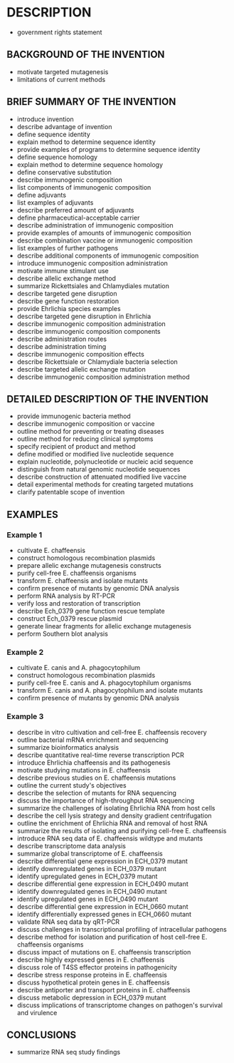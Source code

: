 # DESCRIPTION

- government rights statement

## BACKGROUND OF THE INVENTION

- motivate targeted mutagenesis
- limitations of current methods

## BRIEF SUMMARY OF THE INVENTION

- introduce invention
- describe advantage of invention
- define sequence identity
- explain method to determine sequence identity
- provide examples of programs to determine sequence identity
- define sequence homology
- explain method to determine sequence homology
- define conservative substitution
- describe immunogenic composition
- list components of immunogenic composition
- define adjuvants
- list examples of adjuvants
- describe preferred amount of adjuvants
- define pharmaceutical-acceptable carrier
- describe administration of immunogenic composition
- provide examples of amounts of immunogenic composition
- describe combination vaccine or immunogenic composition
- list examples of further pathogens
- describe additional components of immunogenic composition
- introduce immunogenic composition administration
- motivate immune stimulant use
- describe allelic exchange method
- summarize Rickettsiales and Chlamydiales mutation
- describe targeted gene disruption
- describe gene function restoration
- provide Ehrlichia species examples
- describe targeted gene disruption in Ehrlichia
- describe immunogenic composition administration
- describe immunogenic composition components
- describe administration routes
- describe administration timing
- describe immunogenic composition effects
- describe Rickettsiale or Chlamydiale bacteria selection
- describe targeted allelic exchange mutation
- describe immunogenic composition administration method

## DETAILED DESCRIPTION OF THE INVENTION

- provide immunogenic bacteria method
- describe immunogenic composition or vaccine
- outline method for preventing or treating diseases
- outline method for reducing clinical symptoms
- specify recipient of product and method
- define modified or modified live nucleotide sequence
- explain nucleotide, polynucleotide or nucleic acid sequence
- distinguish from natural genomic nucleotide sequences
- describe construction of attenuated modified live vaccine
- detail experimental methods for creating targeted mutations
- clarify patentable scope of invention

## EXAMPLES

### Example 1

- cultivate E. chaffeensis
- construct homologous recombination plasmids
- prepare allelic exchange mutagenesis constructs
- purify cell-free E. chaffeensis organisms
- transform E. chaffeensis and isolate mutants
- confirm presence of mutants by genomic DNA analysis
- perform RNA analysis by RT-PCR
- verify loss and restoration of transcription
- describe Ech_0379 gene function rescue template
- construct Ech_0379 rescue plasmid
- generate linear fragments for allelic exchange mutagenesis
- perform Southern blot analysis

### Example 2

- cultivate E. canis and A. phagocytophilum
- construct homologous recombination plasmids
- purify cell-free E. canis and A. phagocytophilum organisms
- transform E. canis and A. phagocytophilum and isolate mutants
- confirm presence of mutants by genomic DNA analysis

### Example 3

- describe in vitro cultivation and cell-free E. chaffeensis recovery
- outline bacterial mRNA enrichment and sequencing
- summarize bioinformatics analysis
- describe quantitative real-time reverse transcription PCR
- introduce Ehrlichia chaffeensis and its pathogenesis
- motivate studying mutations in E. chaffeensis
- describe previous studies on E. chaffeensis mutations
- outline the current study's objectives
- describe the selection of mutants for RNA sequencing
- discuss the importance of high-throughput RNA sequencing
- summarize the challenges of isolating Ehrlichia RNA from host cells
- describe the cell lysis strategy and density gradient centrifugation
- outline the enrichment of Ehrlichia RNA and removal of host RNA
- summarize the results of isolating and purifying cell-free E. chaffeensis
- introduce RNA seq data of E. chaffeensis wildtype and mutants
- describe transcriptome data analysis
- summarize global transcriptome of E. chaffeensis
- describe differential gene expression in ECH_0379 mutant
- identify downregulated genes in ECH_0379 mutant
- identify upregulated genes in ECH_0379 mutant
- describe differential gene expression in ECH_0490 mutant
- identify downregulated genes in ECH_0490 mutant
- identify upregulated genes in ECH_0490 mutant
- describe differential gene expression in ECH_0660 mutant
- identify differentially expressed genes in ECH_0660 mutant
- validate RNA seq data by qRT-PCR
- discuss challenges in transcriptional profiling of intracellular pathogens
- describe method for isolation and purification of host cell-free E. chaffeensis organisms
- discuss impact of mutations on E. chaffeensis transcription
- describe highly expressed genes in E. chaffeensis
- discuss role of T4SS effector proteins in pathogenicity
- describe stress response proteins in E. chaffeensis
- discuss hypothetical protein genes in E. chaffeensis
- describe antiporter and transport proteins in E. chaffeensis
- discuss metabolic depression in ECH_0379 mutant
- discuss implications of transcriptome changes on pathogen's survival and virulence

## CONCLUSIONS

- summarize RNA seq study findings

